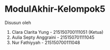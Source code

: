# ModulAkhir-Kelompok5
Disusun oleh
1. Clara Clarita Yung - 215150700111051 (Ketua)
2. Aulia Septy Anggraini - 215150701111045
3. Nur Fathiyyah - 215150700111048
